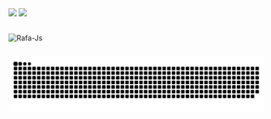 <div>
  <img height="180em" src="https://github-readme-stats.vercel.app/api?username=rafael4141&show_icons=true&theme=dracula&include_all_commits=true&count_private=true"/>
  <img height="180em" src="https://github-readme-stats.vercel.app/api/top-langs/?username=rafael4141&layout=compact&langs_count=7&theme=dracula"/>
</div>


##
<div>
  <img align="center" alt="Rafa-Js" height="30" width="40" src="https://cdn.pixabay.com/photo/2015/04/23/17/41/javascript-736400_960_720.png">
</div>

##

![Snake animation](https://github.com/rafael4141/rafael4141/blob/output/github-contribution-grid-snake.svg)
